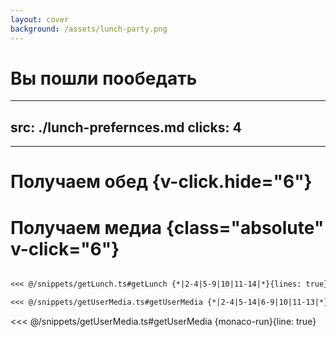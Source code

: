 ```yaml
---
layout: cover
background: /assets/lunch-party.png
---
```


# Вы пошли пообедать

<!-- 
Представим, вы хотите запустить сайт. Ой, то есть, пообедать. И, допустим, вы работаете из офиса. Вы собираете группой людей и решаете куда идти есть. В зависимости от предпочтений, вы 
 -->

--- 
src: ./lunch-prefernces.md
clicks: 4
---

---

# Получаем обед {v-click.hide="6"}
# Получаем медиа {class="absolute" v-click="6"}

<div class="switch-block" v-click.hide="13">

````md magic-move

<<< @/snippets/getLunch.ts#getLunch {*|2-4|5-9|10|11-14|*}{lines: true}

<<< @/snippets/getUserMedia.ts#getUserMedia {*|2-4|5-14|6-9|10|11-13|*}{line: true, at: '+2'}

````
</div>

<div class="switch-block" v-click="13">
<<< @/snippets/getUserMedia.ts#getUserMedia {monaco-run}{line: true}
</div>

<style>
  .switch-block.slidev-vclick-hidden {
    display: none;
  }
</style>

